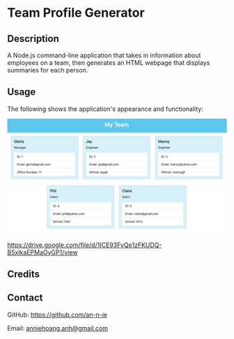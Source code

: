 # Team Profile Generator

## Description

A Node.js command-line application that takes in information about employees on a team, then generates an HTML webpage that displays summaries for each person.

## Usage

The following shows the application's appearance and functionality:

![Team-Profile](./Assets/team-gen.png)

https://drive.google.com/file/d/1ICE93FvQe1zFKUDQ-B5xIkaEPMaOyGP1/view
## Credits



## Contact

GitHub: https://github.com/an-n-ie

Email: anniehoang.anh@gmail.com
